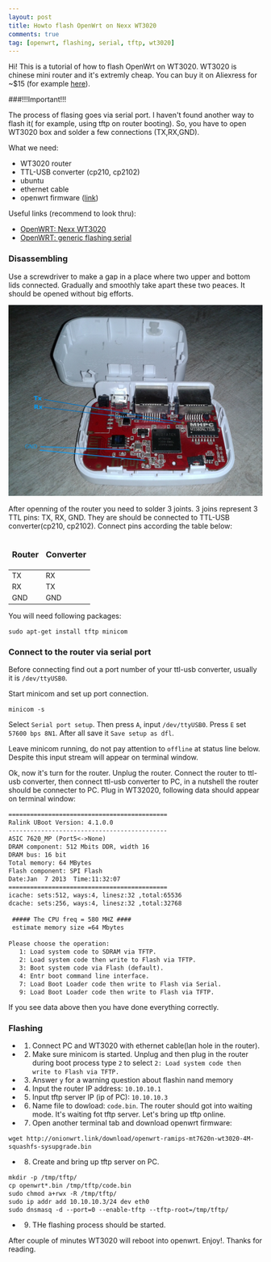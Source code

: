 ```yaml
---
layout: post
title: Howto flash OpenWrt on Nexx WT3020
comments: true
tag: [openwrt, flashing, serial, tftp, wt3020]
---
```


Hi! This is a tutorial of how to flash OpenWrt on WT3020. WT3020 is chinese mini router and it's extremly cheap. You can buy it on Aliexress for ~$15 (for example [here](http://www.aliexpress.com/item/New-Smallest-WT3020A-300M-Portable-Mini-Router-802-11-b-g-n-AP-Repeater-Wifi-Wireless/32217004693.html)).

###!!!Important!!!

The process of flasing goes via serial port. I haven't found another way to flash it( for example, using tftp on router booting). So, you have to open WT3020 box and solder a few connections (TX,RX,GND).

What we need:

* WT3020 router
* TTL-USB converter (cp210, cp2102)
* ubuntu 
* ethernet cable
* openwrt firmware ([link](http://onionwrt.link/download/openwrt-ramips-mt7620n-wt3020-4M-squashfs-sysupgrade.bin))

Useful links (recommend to look thru):

* [OpenWRT: Nexx WT3020](http://wiki.openwrt.org/toh/nexx/wt3020)
* [OpenWRT: generic flashing serial](http://wiki.openwrt.org/doc/howto/generic.flashing.serial)


### Disassembling

Use a screwdriver to make a gap in a place where two upper and bottom lids connected. Gradually and smoothly take apart these two peaces. It should be opened without big efforts. 

<img src="/img/nexx.wt3020a.serial.ttl.jpg">

After openning of the router you need to solder 3 joints. 3 joins represent 3 TTL pins: TX, RX, GND. They are should be connected to TTL-USB converter(cp210, cp2102). Connect pins according the table below:
<center>
	<table>
		<thead>
		<tr>
			<td><h3>Router</h3></td>
			<td><h3>Converter</h3></td>
		</tr>
		</thead>
		<tbody>
		<tr>
			<td>TX</td>
			<td>RX</td>
		</tr>
		<tr>
			<td>RX</td>
			<td>TX</td>
		</tr>
		<tr>
			<td>GND</td>
			<td>GND</td>
		</tr>
		</tbody>
	</table>
</center>

You will need following packages:

```console
sudo apt-get install tftp minicom

```

### Connect to the router via serial port

Before connecting find out a port number of your ttl-usb converter, usually it is `/dev/ttyUSB0`.

Start minicom and set up port connection.

```console
minicom -s
```

Select `Serial port setup`. Then press `A`, input `/dev/ttyUSB0`. Press `E` set `57600 bps 8N1`. After all save it `Save setup as dfl`. 

Leave minicom running, do not pay attention to `offline` at status line below. Despite this input stream will appear on terminal window. 

Ok, now it's turn for the router. Unplug the router. Connect the router to ttl-usb converter, then connect ttl-usb converter to PC, in a nutshell the router should be connecter to PC.
Plug in WT32020, following data should appear on terminal window:

```console
============================================ 
Ralink UBoot Version: 4.1.0.0
-------------------------------------------- 
ASIC 7620_MP (Port5<->None)
DRAM component: 512 Mbits DDR, width 16
DRAM bus: 16 bit
Total memory: 64 MBytes
Flash component: SPI Flash
Date:Jan  7 2013  Time:11:32:07
============================================ 
icache: sets:512, ways:4, linesz:32 ,total:65536
dcache: sets:256, ways:4, linesz:32 ,total:32768 

 ##### The CPU freq = 580 MHZ #### 
 estimate memory size =64 Mbytes

Please choose the operation: 
   1: Load system code to SDRAM via TFTP. 
   2: Load system code then write to Flash via TFTP. 
   3: Boot system code via Flash (default).
   4: Entr boot command line interface.
   7: Load Boot Loader code then write to Flash via Serial. 
   9: Load Boot Loader code then write to Flash via TFTP. 
```
If you see data above then you have done everything correctly. 

### Flashing

* 1. Connect PC and WT3020 with ethernet cable(lan hole in the router). 
* 2. Make sure minicom is started. Unplug and then plug in the router during boot process type `2` to select `2: Load system code then write to Flash via TFTP.`
* 3. Answer `y` for a warning question about flashin nand memory
* 4. Input the router IP address:
`10.10.10.1`
* 5. Input tftp server IP (ip of PC):
`10.10.10.3`
* 6. Name file to dowload:
`code.bin`. The router should got into waiting mode. It's waiting fot tftp server. Let's bring up tftp online.
* 7. Open another terminal tab and download openwrt firmware:

```console
wget http://onionwrt.link/download/openwrt-ramips-mt7620n-wt3020-4M-squashfs-sysupgrade.bin

```
* 8. Create and bring up tftp server on PC.

```console
mkdir -p /tmp/tftp/
cp openwrt*.bin /tmp/tftp/code.bin
sudo chmod a+rwx -R /tmp/tftp/
sudo ip addr add 10.10.10.3/24 dev eth0
sudo dnsmasq -d --port=0 --enable-tftp --tftp-root=/tmp/tftp/
```
* 9. THe flashing process should be started.

After couple of minutes WT3020 will reboot into openwrt. Enjoy!. Thanks for reading.